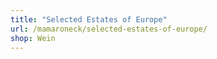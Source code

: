 ```yaml
---
title: "Selected Estates of Europe"
url: /mamaroneck/selected-estates-of-europe/
shop: Wein
---
```

